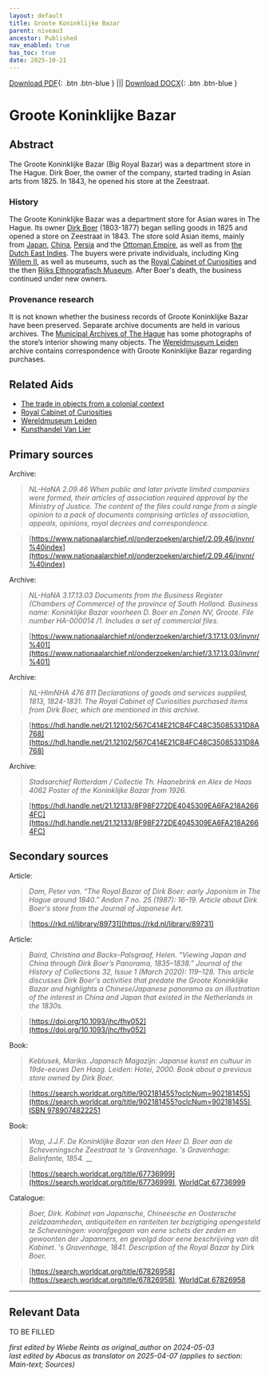 ```yaml
---
layout: default
title: Groote Koninklijke Bazar
parent: niveau3
ancestor: Published
nav_enabled: true
has_toc: true
date: 2025-10-21
--- 
```



[Download PDF](https://raw.githubusercontent.com/colonial-heritage/research-guides-dev/refs/heads/main/EXPORTS/published/PDF/niveau3/English/KoninklijkeBazar.pdf){: .btn .btn-blue } |||    [Download DOCX](https://raw.githubusercontent.com/colonial-heritage/research-guides-dev/refs/heads/main/EXPORTS/published/DOCX/niveau3/English/KoninklijkeBazar.docx){: .btn .btn-blue }


# Groote Koninklijke Bazar


## Abstract

The Groote Koninklijke Bazar (Big Royal Bazar) was a department store in The Hague. Dirk Boer, the owner of the company, started trading in Asian arts from 1825. In 1843, he opened his store at the Zeestraat.

### History

The Groote Koninklijke Bazar was a department store for Asian wares in The Hague. Its owner [Dirk Boer](https://rkd.nl/artists/349840) (1803-1877) began selling goods in 1825 and opened a store on Zeestraat in 1843. The store sold Asian items, mainly from [Japan](https://sws.geonames.org/1861060), [China](https://sws.geonames.org/1814991), [Persia](https://hdl.handle.net/20.500.11840/termmaster8272) and the [Ottoman Empire](http://www.wikidata.org/entity/Q12560), as well as from [the Dutch East Indies](https://sws.geonames.org/1643084). The buyers were private individuals, including King [Willem II](https://www.wikidata.org/entity/Q154287), as well as museums, such as the [Royal Cabinet of Curiosities](https://app.colonialcollections.nl/en/research-aids/https%3A%2F%2Fn2t%252Enet%2Fark%3A%2F27023%2Fcc7609accb9857dc8ca777ff1d6d4af1) and the then [Rijks Ethnografisch Museum](https://app.colonialcollections.nl/en/research-aids/https%3A%2F%2Fn2t%252Enet%2Fark%3A%2F27023%2F77c1a0cf982b33b9e88073c4a704049b). After Boer's death, the business continued under new owners.

### Provenance research

It is not known whether the business records of Groote Koninklijke Bazar have been preserved. Separate archive documents are held in various archives. The [Municipal Archives of The Hague](https://www.wikidata.org/entity/Q3229492) has some photographs of the store’s interior showing many objects. The [Wereldmuseum Leiden](https://app.colonialcollections.nl/en/research-aids/https%3A%2F%2Fn2t%252Enet%2Fark%3A%2F27023%2F77c1a0cf982b33b9e88073c4a704049b) archive contains correspondence with Groote Koninklijke Bazar regarding purchases.


## Related Aids

 - [The trade in objects from a colonial context](niveau2/English/Trade_20240316.yml)  
 - [Royal Cabinet of Curiosities](niveau3/Dutch/KKZ_20240313.yml)  
 - [Wereldmuseum Leiden](niveau3/English/WMLeiden_20240508.yml)  
 - [Kunsthandel Van Lier](niveau3/English/KunsthandelVanLier_20240507.yml)  

## Primary sources

Archive:
  > *NL-HaNA 2.09.46*
  > _When public and later private limited companies were formed, their articles of association required approval by the Ministry of Justice. The content of the files could range from a single opinion to a pack of documents comprising articles of association, appeals, opinions, royal decrees and correspondence._  

  > [https://www.nationaalarchief.nl/onderzoeken/archief/2.09.46/invnr/%40index](https://www.nationaalarchief.nl/onderzoeken/archief/2.09.46/invnr/%40index)

Archive:
  > *NL-HaNA 3.17.13.03*
  > _Documents from the Business Register (Chambers of Commerce) of the province of South Holland. Business name: Koninklijke Bazar voorheen D. Boer en Zonen NV, Groote. File number HA-000014 /1. Includes a set of commercial files._  

  > [https://www.nationaalarchief.nl/onderzoeken/archief/3.17.13.03/invnr/%401](https://www.nationaalarchief.nl/onderzoeken/archief/3.17.13.03/invnr/%401)

Archive:
  > *NL-HlmNHA 476 811*
  > _Declarations of goods and services supplied, 1813, 1824-1831. The Royal Cabinet of Curiosities purchased items from Dirk Boer, which are mentioned in this archive._  

  > [https://hdl.handle.net/21.12102/567C414E21CB4FC48C35085331D8A768](https://hdl.handle.net/21.12102/567C414E21CB4FC48C35085331D8A768)

Archive:
  > *Stadsarchief Rotterdam / Collectie Th. Haanebrink en Alex de Haas 4062*
  > _Poster of the Koninklijke Bazar from 1926._  

  > [https://hdl.handle.net/21.12133/8F98F272DE4045309EA6FA218A2664FC](https://hdl.handle.net/21.12133/8F98F272DE4045309EA6FA218A2664FC)

## Secondary sources

Article:
  > *Dam, Peter van. “The Royal Bazar of Dirk Boer: early Japonism in The Hague around 1840.” Andon 7 no. 25 (1987): 16–19.*
  > _Article about Dirk Boer's store from the Journal of Japanese Art._  

  > [https://rkd.nl/library/89731](https://rkd.nl/library/89731)

Article:
  > *Baird, Christina and Backx-Palsgraaf, Helen. “Viewing Japan and China through Dirk Boer’s Panorama, 1835–1838.” Journal of the History of Collections 32, Issue 1 (March 2020): 119–128.*
  > _This article discusses Dirk Boer's activities that predate the Groote Koninklijke Bazar and highlights a Chinese/Japanese panorama as an illustration of the interest in China and Japan that existed in the Netherlands in the 1830s._  

  > [https://doi.org/10.1093/jhc/fhy052](https://doi.org/10.1093/jhc/fhy052)

Book:
  > *Keblusek, Marika. Japansch Magazijn: Japanse kunst en cultuur in 19de-eeuws Den Haag. Leiden: Hotei, 2000.*
  > _Book about a previous store owned by Dirk Boer._  

  > [https://search.worldcat.org/title/902181455?oclcNum=902181455](https://search.worldcat.org/title/902181455?oclcNum=902181455), [ISBN 9789074822251](https://isbnsearch.org/isbn/9789074822251)

Book:
  > *Wap, J.J.F. De Koninklijke Bazar van den Heer D. Boer aan de Scheveningsche Zeestraat te 's Gravenhage. 's Gravenhage: Belinfante, 1854.*
  > __  

  > [https://search.worldcat.org/title/67736999](https://search.worldcat.org/title/67736999), [WorldCat 67736999](https://search.worldcat.org/title/67736999)

Catalogue:
  > *Boer, Dirk. Kabinet van Japansche, Chineesche en Oostersche zeldzaamheden, antiquiteiten en rariteiten ter bezigtiging opengesteld te Scheveningen: voorafgegaan van eene schets der zeden en gewoonten der Japanners, en gevolgd door eene beschrijving van dit Kabinet. 's Gravenhage, 1841.*
  > _Description of the Royal Bazar by Dirk Boer._  

  > [https://search.worldcat.org/title/67826958](https://search.worldcat.org/title/67826958), [WorldCat 67826958](https://search.worldcat.org/title/67826958)



---
## Relevant Data 
TO BE FILLED

_first edited by Wiebe Reints as original_author on 2024-05-03_  
_last edited by Abacus as translator on 2025-04-07
(applies to section: Main-text; Sources)_
        